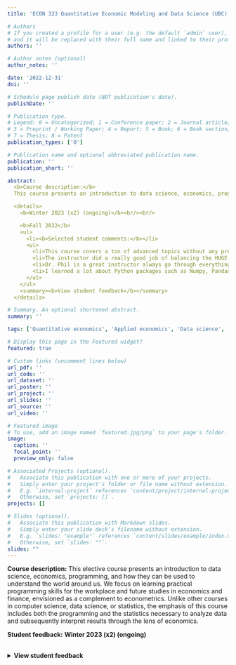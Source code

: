 ```yaml
---
title: 'ECON 323 Quantitative Economic Modeling and Data Science (UBC)'

# Authors
# If you created a profile for a user (e.g. the default `admin` user), write the username (folder name) here
# and it will be replaced with their full name and linked to their profile.
authors: ''

# Author notes (optional)
author_notes: ''

date: '2022-12-31'
doi: ''

# Schedule page publish date (NOT publication's date).
publishDate: ''

# Publication type.
# Legend: 0 = Uncategorized; 1 = Conference paper; 2 = Journal article;
# 3 = Preprint / Working Paper; 4 = Report; 5 = Book; 6 = Book section;
# 7 = Thesis; 8 = Patent
publication_types: ['0']

# Publication name and optional abbreviated publication name.
publication: ''
publication_short: ''

abstract:
  <b>Course description:</b>
  This course presents an introduction to data science, economics, programming, and how they can be used to understand the world around us. We focus on learning practical programming skills for the workplace and future studies in economics and finance, envisioned as a complement to econometrics. Unlike other courses in computer science, data science, or statistics, the emphasis of this course includes both the programming and the statistics necessary to analyze data and subsequently interpret results through the lens of economics. <br/><br/>

  <details>
    <b>Winter 2023 (x2) (ongoing)</b><br/><br/>

    <b>Fall 2022</b>
    <ul>
      <li><b>Selected student comments:</b></li>
      <ul>
        <li>This course covers a ton of advanced topics without any prereqs, which is a great idea. It exposes students to subjects with really interesting applications (my favorite was the graph/network content) that they wouldn't otherwise see until the end of their degree, if ever.</li>
        <li>The instructor did a really good job of balancing the HUGE variation in students' past experience. </li>
        <li>Dr. Phil is a great instructor always go through everything in detail. The assigned homework was manageable and relevant to class material. TA Josh is also very helpful, he explained all the problems I had clearly during his office hour. Thank you both!</li>
        <li>I learned a lot about Python packages such as Numpy, Pandas and matplotlib. These are very useful tools. The final project give me a chance to apply these knowledge.</li>
      </ul>
    </ul>
    <summary><b>View student feedback</b></summary>
  </details>

# Summary. An optional shortened abstract.
summary: ''

tags: ['Quantitative economics', 'Applied economics', 'Data science', 'Python']

# Display this page in the Featured widget?
featured: true

# Custom links (uncomment lines below)
url_pdf: ''
url_code: ''
url_dataset: ''
url_poster: ''
url_project: ''
url_slides: ''
url_source: ''
url_video: ''

# Featured image
# To use, add an image named `featured.jpg/png` to your page's folder.
image:
  caption: ''
  focal_point: ''
  preview_only: false

# Associated Projects (optional).
#   Associate this publication with one or more of your projects.
#   Simply enter your project's folder or file name without extension.
#   E.g. `internal-project` references `content/project/internal-project/index.md`.
#   Otherwise, set `projects: []`.
projects: []

# Slides (optional).
#   Associate this publication with Markdown slides.
#   Simply enter your slide deck's filename without extension.
#   E.g. `slides: "example"` references `content/slides/example/index.md`.
#   Otherwise, set `slides: ""`.
slides: ""
---
```

**Course description:** This elective course presents an introduction to data science, economics, programming, and how they can be used to understand the world around us. We focus on learning practical programming skills for the workplace and future studies in economics and finance, envisioned as a complement to econometrics. Unlike other courses in computer science, data science, or statistics, the emphasis of this course includes both the programming and the statistics necessary to analyze data and subsequently interpret results through the lens of economics. 

**Student feedback:**
<b>Winter 2023 (x2) (ongoing)</b><br/><br/>

<details>
  <b>Fall 2022</b>
  <ul>
    <li><b>Selected student comments:</b></li>
    <ul>
      <li>This course covers a ton of advanced topics without any prereqs, which is a great idea. It exposes students to subjects with really interesting applications (my favorite was the graph/network content) that they wouldn't otherwise see until the end of their degree, if ever.</li>
      <li>The instructor did a really good job of balancing the HUGE variation in students' past experience. </li>
      <li>Dr. Phil is a great instructor always go through everything in detail. The assigned homework was manageable and relevant to class material. TA Josh is also very helpful, he explained all the problems I had clearly during his office hour. Thank you both!</li>
      <li>I learned a lot about Python packages such as Numpy, Pandas and matplotlib. These are very useful tools. The final project give me a chance to apply these knowledge.</li>
    </ul>
  </ul>
  <summary><b>View student feedback</b></summary>
</details>